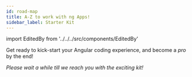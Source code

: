 ```yaml
---
id: road-map
title: A-Z to work with ng Apps!
sidebar_label: Starter Kit
---
```


import EditedBy from '../../../src/components/EditedBy'

Get ready to kick-start your Angular coding experience, and become a _pro_ by the end!

_Please wait a while till we reach you with the exciting kit!_

<EditedBy name="Anusree M Nambiar" date="03/04/2020" />
